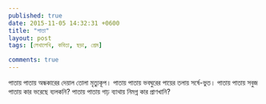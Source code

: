 ```yaml
---
published: true
date: 2015-11-05 14:32:31 +0600
title: "পাতা"
layout: post
tags: [লেখালেখি, কবিতা, ছড়া, প্রেম]

comments: true
---
```

পাতায় পাতায়
অন্ধকারের
দেয়াল তোলা
মৃত্যুকূপ।
পাতায় পাতায়
ভবঘুরের
পায়ের তলায়
সর্ষে-ভুত।
পাতায় পাতায়
সবুজ পাতায়
কার ভরেছে
ব্যলকনি?
পাতায় পাতায়
গাঢ় ব্যাথায়
নিমগ্ন কার
প্রাণখানি?
